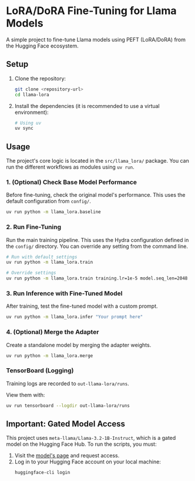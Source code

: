 # LoRA/DoRA Fine-Tuning for Llama Models

A simple project to fine-tune Llama models using PEFT (LoRA/DoRA) from the Hugging Face ecosystem.

## Setup

1.  Clone the repository:
    ```bash
    git clone <repository-url>
    cd llama-lora
    ```

2.  Install the dependencies (it is recommended to use a virtual environment):
    ```bash
    # Using uv
    uv sync
    ```

## Usage

The project's core logic is located in the `src/llama_lora/` package. You can run the different workflows as modules using `uv run`.

### 1. (Optional) Check Base Model Performance

Before fine-tuning, check the original model's performance. This uses the default configuration from `config/`.

```bash
uv run python -m llama_lora.baseline
```

### 2. Run Fine-Tuning

Run the main training pipeline. This uses the Hydra configuration defined in the `config/` directory. You can override any setting from the command line.

```bash
# Run with default settings
uv run python -m llama_lora.train

# Override settings
uv run python -m llama_lora.train training.lr=1e-5 model.seq_len=2048
```

### 3. Run Inference with Fine-Tuned Model

After training, test the fine-tuned model with a custom prompt.

```bash
uv run python -m llama_lora.infer "Your prompt here"
```

### 4. (Optional) Merge the Adapter

Create a standalone model by merging the adapter weights.

```bash
uv run python -m llama_lora.merge
```

### TensorBoard (Logging)

Training logs are recorded to `out-llama-lora/runs`.

View them with:

```bash
uv run tensorboard --logdir out-llama-lora/runs
```

## Important: Gated Model Access

This project uses `meta-llama/Llama-3.2-1B-Instruct`, which is a gated model on the Hugging Face Hub. To run the scripts, you must:

1.  Visit the [model's page](https://huggingface.co/meta-llama/Llama-3.2-1B-Instruct) and request access.
2.  Log in to your Hugging Face account on your local machine:
    ```bash
    huggingface-cli login
    ```
